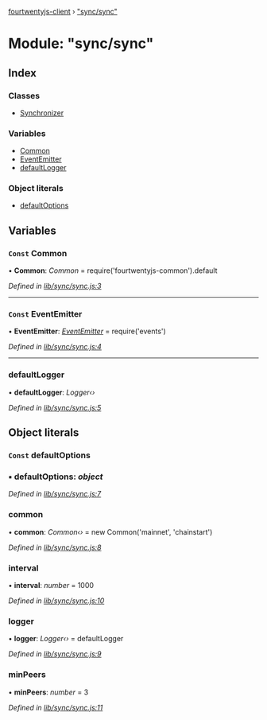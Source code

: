 [fourtwentyjs-client](../README.md) › ["sync/sync"](_sync_sync_.md)

# Module: "sync/sync"

## Index

### Classes

* [Synchronizer](../classes/_sync_sync_.synchronizer.md)

### Variables

* [Common](_sync_sync_.md#const-common)
* [EventEmitter](_sync_sync_.md#const-eventemitter)
* [defaultLogger](_sync_sync_.md#defaultlogger)

### Object literals

* [defaultOptions](_sync_sync_.md#const-defaultoptions)

## Variables

### `Const` Common

• **Common**: *Common* = require('fourtwentyjs-common').default

*Defined in [lib/sync/sync.js:3](https://github.com/420integrated/fourtwentyjs-client/blob/master/lib/sync/sync.js#L3)*

___

### `Const` EventEmitter

• **EventEmitter**: *[EventEmitter](_net_peer_peer_.md#const-eventemitter)* = require('events')

*Defined in [lib/sync/sync.js:4](https://github.com/420integrated/fourtwentyjs-client/blob/master/lib/sync/sync.js#L4)*

___

###  defaultLogger

• **defaultLogger**: *Logger‹›*

*Defined in [lib/sync/sync.js:5](https://github.com/420integrated/fourtwentyjs-client/blob/master/lib/sync/sync.js#L5)*

## Object literals

### `Const` defaultOptions

### ▪ **defaultOptions**: *object*

*Defined in [lib/sync/sync.js:7](https://github.com/420integrated/fourtwentyjs-client/blob/master/lib/sync/sync.js#L7)*

###  common

• **common**: *Common‹›* = new Common('mainnet', 'chainstart')

*Defined in [lib/sync/sync.js:8](https://github.com/420integrated/fourtwentyjs-client/blob/master/lib/sync/sync.js#L8)*

###  interval

• **interval**: *number* = 1000

*Defined in [lib/sync/sync.js:10](https://github.com/420integrated/fourtwentyjs-client/blob/master/lib/sync/sync.js#L10)*

###  logger

• **logger**: *Logger‹›* = defaultLogger

*Defined in [lib/sync/sync.js:9](https://github.com/420integrated/fourtwentyjs-client/blob/master/lib/sync/sync.js#L9)*

###  minPeers

• **minPeers**: *number* = 3

*Defined in [lib/sync/sync.js:11](https://github.com/420integrated/fourtwentyjs-client/blob/master/lib/sync/sync.js#L11)*
